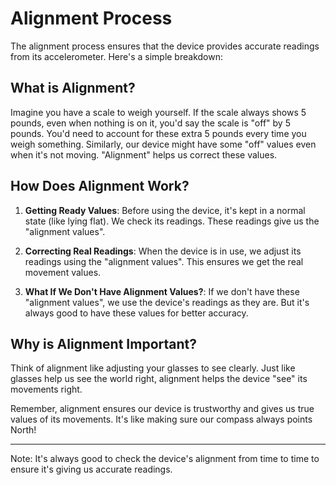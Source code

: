 # Alignment Process

The alignment process ensures that the device provides accurate readings from its accelerometer. Here's a simple breakdown:

## What is Alignment?

Imagine you have a scale to weigh yourself. If the scale always shows 5 pounds, even when nothing is on it, you'd say the scale is "off" by 5 pounds. You'd need to account for these extra 5 pounds every time you weigh something. Similarly, our device might have some "off" values even when it's not moving. "Alignment" helps us correct these values.

## How Does Alignment Work?

1. **Getting Ready Values**: Before using the device, it's kept in a normal state (like lying flat). We check its readings. These readings give us the "alignment values".
 
2. **Correcting Real Readings**: When the device is in use, we adjust its readings using the "alignment values". This ensures we get the real movement values.

3. **What If We Don't Have Alignment Values?**: If we don't have these "alignment values", we use the device's readings as they are. But it's always good to have these values for better accuracy.

## Why is Alignment Important?

Think of alignment like adjusting your glasses to see clearly. Just like glasses help us see the world right, alignment helps the device "see" its movements right.

Remember, alignment ensures our device is trustworthy and gives us true values of its movements. It's like making sure our compass always points North!

---

Note: It's always good to check the device's alignment from time to time to ensure it's giving us accurate readings.